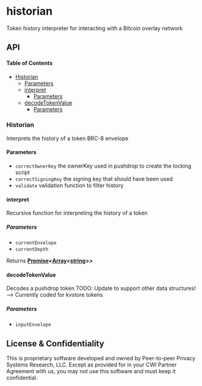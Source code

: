 # historian

Token history interpreter for interacting with a Bitcoin overlay network

## API

<!-- Generated by documentation.js. Update this documentation by updating the source code. -->

#### Table of Contents

*   [Historian](#historian)
    *   [Parameters](#parameters)
    *   [interpret](#interpret)
        *   [Parameters](#parameters-1)
    *   [decodeTokenValue](#decodetokenvalue)
        *   [Parameters](#parameters-2)

### Historian

Interprets the history of a token BRC-8 envelope

#### Parameters

*   `correctOwnerKey`  the ownerKey used in pushdrop to create the locking script
*   `correctSigningKey`  the signing key that should have been used
*   `validate`  validation function to filter history

#### interpret

Recursive function for interpreting the history of a token

##### Parameters

*   `currentEnvelope` &#x20;
*   `currentDepth` &#x20;

Returns **[Promise](https://developer.mozilla.org/docs/Web/JavaScript/Reference/Global_Objects/Promise)<[Array](https://developer.mozilla.org/docs/Web/JavaScript/Reference/Global_Objects/Array)<[string](https://developer.mozilla.org/docs/Web/JavaScript/Reference/Global_Objects/String)>>**&#x20;

#### decodeTokenValue

Decodes a pushdrop token
TODO: Update to support other data structures! --> Currently coded for kvstore tokens

##### Parameters

*   `inputEnvelope` &#x20;

## License & Confidentiality

This is proprietary software developed and owned by Peer-to-peer Privacy Systems Research, LLC.
Except as provided for in your CWI Partner Agreement with us, you may not use this software and
must keep it confidential.
